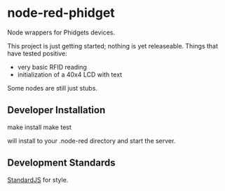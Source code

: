 # node-red-phidget

Node wrappers for Phidgets devices.

This project is just getting started; nothing is yet releaseable.
Things that have tested positive:

* very basic RFID reading
* initialization of a 40x4 LCD with text

Some nodes are still just stubs.

## Developer Installation

  make install
  make test

will install to your .node-red directory and start the server.

## Development Standards

[StandardJS](https://github.com/standard/standard#install) for style.
